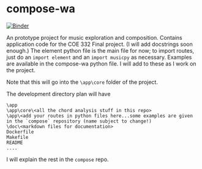 # compose-wa

[![Binder](https://mybinder.org/badge_logo.svg)](https://mybinder.org/v2/gh/akhilsadam/compose-wa/HEAD?labpath=https%3A%2F%2Fgithub.com%2Fakhilsadam%2Fcompose-wa%2Fblob%2Fmain%2Fcompose-wa.ipynb)

An prototype project for music exploration and composition.
Contains application code for the COE 332 Final project. (I will add docstrings soon enough.)
The element python file is the main file for now; to import routes, just do an `import element` and an `import musicpy` as necessary.
Examples are available in the compose-wa python file. I will add to these as I work on the project.

Note that this will go into the `\app\core` folder of the project.

The development directory plan will have

```
\app
\app\core\<all the chord analysis stuff in this repo>
\app\<add your routes in python files here...some examples are given in the `compose` repository (name subject to change!)
\doc\<markdown files for documentation>
Dockerfile
Makefile
README
....
```

I will explain the rest in the `compose` repo.
